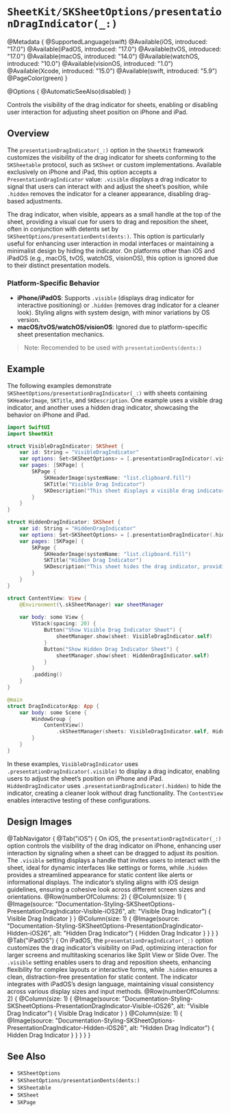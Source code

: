 # ``SheetKit/SKSheetOptions/presentationDragIndicator(_:)``

@Metadata {
    @SupportedLanguage(swift)
    @Available(iOS, introduced: "17.0")
    @Available(iPadOS, introduced: "17.0")
    @Available(tvOS, introduced: "17.0")
    @Available(macOS, introduced: "14.0")
    @Available(watchOS, introduced: "10.0")
    @Available(visionOS, introduced: "1.0")
    @Available(Xcode, introduced: "15.0")
    @Available(swift, introduced: "5.9")
    @PageColor(green)
}

@Options {
    @AutomaticSeeAlso(disabled)
}

Controls the visibility of the drag indicator for sheets, enabling or disabling user interaction for adjusting sheet position on iPhone and iPad.

## Overview

The `presentationDragIndicator(_:)` option in the `SheetKit` framework customizes the visibility of the drag indicator for sheets conforming to the `SKSheetable` protocol, such as `SKSheet` or custom implementations. Available exclusively on iPhone and iPad, this option accepts a `PresentationDragIndicator` value: `.visible` displays a drag indicator to signal that users can interact with and adjust the sheet’s position, while `.hidden` removes the indicator for a cleaner appearance, disabling drag-based adjustments.

The drag indicator, when visible, appears as a small handle at the top of the sheet, providing a visual cue for users to drag and reposition the sheet, often in conjunction with detents set by `SKSheetOptions/presentationDents(dents:)`. This option is particularly useful for enhancing user interaction in modal interfaces or maintaining a minimalist design by hiding the indicator. On platforms other than iOS and iPadOS (e.g., macOS, tvOS, watchOS, visionOS), this option is ignored due to their distinct presentation models.

### Platform-Specific Behavior

- **iPhone/iPadOS**: Supports `.visible` (displays drag indicator for interactive positioning) or `.hidden` (removes drag indicator for a cleaner look). Styling aligns with system design, with minor variations by OS version.
- **macOS/tvOS/watchOS/visionOS**: Ignored due to platform-specific sheet presentation mechanics.

> Note: Recomended to be used with ``presentationDents(dents:)``

## Example

The following examples demonstrate `SKSheetOptions/presentationDragIndicator(_:)` with sheets containing ``SKHeaderImage``, ``SKTitle``, and ``SKDescription``. One example uses a visible drag indicator, and another uses a hidden drag indicator, showcasing the behavior on iPhone and iPad.

```swift
import SwiftUI
import SheetKit

struct VisibleDragIndicator: SKSheet {
    var id: String = "VisibleDragIndicator"
    var options: Set<SKSheetOptions> = [.presentationDragIndicator(.visible)]
    var pages: [SKPage] {
        SKPage {
            SKHeaderImage(systemName: "list.clipboard.fill")
            SKTitle("Visible Drag Indicator")
            SKDescription("This sheet displays a visible drag indicator, allowing users to interact with and adjust the sheet's position on iPhone and iPad.")
        }
    }
}

struct HiddenDragIndicator: SKSheet {
    var id: String = "HiddenDragIndicator"
    var options: Set<SKSheetOptions> = [.presentationDragIndicator(.hidden)]
    var pages: [SKPage] {
        SKPage {
            SKHeaderImage(systemName: "list.clipboard.fill")
            SKTitle("Hidden Drag Indicator")
            SKDescription("This sheet hides the drag indicator, providing a cleaner appearance without interactive drag functionality on iPhone and iPad.")
        }
    }
}

struct ContentView: View {
    @Environment(\.skSheetManager) var sheetManager
    
    var body: some View {
        VStack(spacing: 20) {
            Button("Show Visible Drag Indicator Sheet") {
                sheetManager.show(sheet: VisibleDragIndicator.self)
            }
            Button("Show Hidden Drag Indicator Sheet") {
                sheetManager.show(sheet: HiddenDragIndicator.self)
            }
        }
        .padding()
    }
}

@main
struct DragIndicatorApp: App {
    var body: some Scene {
        WindowGroup {
            ContentView()
                .skSheetManager(sheets: VisibleDragIndicator.self, HiddenDragIndicator.self)
        }
    }
}
```

In these examples, `VisibleDragIndicator` uses `.presentationDragIndicator(.visible)` to display a drag indicator, enabling users to adjust the sheet’s position on iPhone and iPad. `HiddenDragIndicator` uses `.presentationDragIndicator(.hidden)` to hide the indicator, creating a cleaner look without drag functionality. The `ContentView` enables interactive testing of these configurations.

## Design Images

@TabNavigator {
    @Tab("iOS") {
        On iOS, the `presentationDragIndicator(_:)` option controls the visibility of the drag indicator on iPhone, enhancing user interaction by signaling when a sheet can be dragged to adjust its position. The `.visible` setting displays a handle that invites users to interact with the sheet, ideal for dynamic interfaces like settings or forms, while `.hidden` provides a streamlined appearance for static content like alerts or informational displays. The indicator’s styling aligns with iOS design guidelines, ensuring a cohesive look across different screen sizes and orientations.
        @Row(numberOfColumns: 2) {
            @Column(size: 1) {
                @Image(source: "Documentation-Styling-SKSheetOptions-PresentationDragIndicator-Visible-iOS26", alt: "Visible Drag Indicator") {
                    Visible Drag Indicator
                }
            }
            @Column(size: 1) {
                @Image(source: "Documentation-Styling-SKSheetOptions-PresentationDragIndicator-Hidden-iOS26", alt: "Hidden Drag Indicator") {
                    Hidden Drag Indicator
                }
            }
        }
    }
    @Tab("iPadOS") {
        On iPadOS, the `presentationDragIndicator(_:)` option customizes the drag indicator’s visibility on iPad, optimizing interaction for larger screens and multitasking scenarios like Split View or Slide Over. The `.visible` setting enables users to drag and reposition sheets, enhancing flexibility for complex layouts or interactive forms, while `.hidden` ensures a clean, distraction-free presentation for static content. The indicator integrates with iPadOS’s design language, maintaining visual consistency across various display sizes and input methods.
        @Row(numberOfColumns: 2) {
            @Column(size: 1) {
                @Image(source: "Documentation-Styling-SKSheetOptions-PresentationDragIndicator-Visible-iOS26", alt: "Visible Drag Indicator") {
                    Visible Drag Indicator
                }
            }
            @Column(size: 1) {
                @Image(source: "Documentation-Styling-SKSheetOptions-PresentationDragIndicator-Hidden-iOS26", alt: "Hidden Drag Indicator") {
                    Hidden Drag Indicator
                }
            }
        }
    }
}

## See Also

- ``SKSheetOptions``
- ``SKSheetOptions/presentationDents(dents:)``
- ``SKSheetable``
- ``SKSheet``
- ``SKPage``

